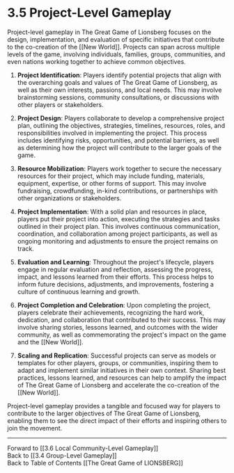 # 3.5 Project-Level Gameplay

Project-level gameplay in The Great Game of Lionsberg focuses on the design, implementation, and evaluation of specific initiatives that contribute to the co-creation of the [[New World]]. Projects can span across multiple levels of the game, involving individuals, families, groups, communities, and even nations working together to achieve common objectives.

1.  **Project Identification**: Players identify potential projects that align with the overarching goals and values of The Great Game of Lionsberg, as well as their own interests, passions, and local needs. This may involve brainstorming sessions, community consultations, or discussions with other players or stakeholders.
    
2.  **Project Design**: Players collaborate to develop a comprehensive project plan, outlining the objectives, strategies, timelines, resources, roles, and responsibilities involved in implementing the project. This process includes identifying risks, opportunities, and potential barriers, as well as determining how the project will contribute to the larger goals of the game.
    
3.  **Resource Mobilization**: Players work together to secure the necessary resources for their project, which may include funding, materials, equipment, expertise, or other forms of support. This may involve fundraising, crowdfunding, in-kind contributions, or partnerships with other organizations or stakeholders.
    
4.  **Project Implementation**: With a solid plan and resources in place, players put their project into action, executing the strategies and tasks outlined in their project plan. This involves continuous communication, coordination, and collaboration among project participants, as well as ongoing monitoring and adjustments to ensure the project remains on track.
    
5.  **Evaluation and Learning**: Throughout the project's lifecycle, players engage in regular evaluation and reflection, assessing the progress, impact, and lessons learned from their efforts. This process helps to inform future decisions, adjustments, and improvements, fostering a culture of continuous learning and growth.
    
6.  **Project Completion and Celebration**: Upon completing the project, players celebrate their achievements, recognizing the hard work, dedication, and collaboration that contributed to their success. This may involve sharing stories, lessons learned, and outcomes with the wider community, as well as commemorating the project's impact on the game and the [[New World]].
    
7.  **Scaling and Replication**: Successful projects can serve as models or templates for other players, groups, or communities, inspiring them to adapt and implement similar initiatives in their own context. Sharing best practices, lessons learned, and resources can help to amplify the impact of The Great Game of Lionsberg and accelerate the co-creation of the [[New World]].
    

Project-level gameplay provides a tangible and focused way for players to contribute to the larger objectives of The Great Game of Lionsberg, enabling them to see the direct impact of their efforts and inspiring others to join the movement.

____

Forward to [[3.6 Local Community-Level Gameplay]]    
Back to [[3.4 Group-Level Gameplay]]  
Back to Table of Contents [[The Great Game of LIONSBERG]]  